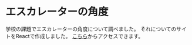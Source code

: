 # エスカレーターの角度
学校の課題でエスカレーターの角度について調べました。
それについてのサイトをReactで作成しました。
[こちら](https://hallkun19.github.io/escalator-angle/)からアクセスできます。